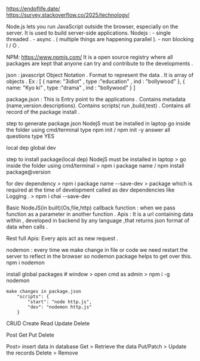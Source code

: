 https://endoflife.date/  
https://survey.stackoverflow.co/2025/technology/

Node.js lets you run JavaScript outside the browser, especially on the server.
It is used to build server-side applications.
Nodejs : 
    - single threaded . 
    - async . ( multiple things are happening parallel ).
    - non blocking I / O .

NPM: https://www.npmjs.com/
    It is a open source registry where all packages are kept that anyone can try and contribute to the developments .

    
json : 
    javascript Object Notation .
    Format to represent the data .
    It is array of objects .
Ex : [
        {
            name: "3idiot" ,
            type :"education" ,
            ind : "bollywood"
        },
        {
            name: "Kyo ki" ,
            type :"drama" ,
            ind : "bollywood"
        }
    ]

package.json : 
        This is Entry point to the applications .
        Contains metadata (name,version.descriptions).
        Contains scripts( run ,build,test) .
        Contains all record of the package install .

step to generate package.json 
     NodejS must be installed in laptop
     go inside the folder using cmd/terminal
     type npm init / npm init -y
     answer all questions
     type YES

    
local dep
global
dev

step to install package(local dep)
    NodejS must be installed in laptop
    > go inside the folder using cmd/terminal
    > npm i package name / npm install package@version

for dev dependency
    > npm i package name --save-dev
    > package which is required at the time of development called as dev dependencies like Logging .
    > npm i chai --save-dev 
    
Basic NodeJS(in built)(Os,file,http)
callback function : when we pass function as a parameter in another function .
Apis : It is a url containing data within , developed in backend by any language ,that returns json format of data when calls . 

Rest full Apis: Every apis act as new request . 

nodemon : 
    every time we make change in file or code we need restart the server to reflect in the browser so nodemon package helps to get over this.
    npm i nodemon

install global packages
    # window
    > open cmd as admin
    > npm i -g nodemon
    
    make changes in package.json
        "scripts": {
            "start": "node http.js",
            "dev": "nodemon http.js"
        }

CRUD
Create Read Update Delete

Post   Get  Put    Delete

Post> insert data in database
Get > Retrieve the data
Put/Patch > Update the records
Delete > Remove